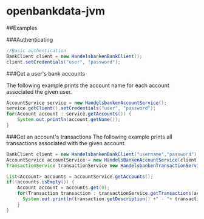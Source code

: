 openbankdata-jvm
================

##Examples

###Authenticating

````java
//Basic authentication
BankClient client = new HandelsbankenBankClient();
client.setCredentials("user", "password");
````

###Get a user's bank accounts

The following example prints the account name for each account associated the given user.
````java
AccountService service = new HandelsbankenAccountService();
service.getClient().setCredentials("user", "password");
for(Account account : service.getAccounts()) {
    System.out.println(account.getName());
}
````

###Get an account's transactions
The following example prints all transactions associated with the given account.
````java
BankClient client = new HandelsbankenBankClient("username","password");
AccountService accountService = new HandelsBankenAccountService(client);
TransactionService transactionService new HandelsbankenTransactionService(client);

List<Account> accounts = accountService.getAccounts();
if(!accounts.isEmpty()) {
    Account account = accounts.get(0);
    for(Transaction transaction : transactionService.getTransactions(account)) {
      System.out.println(transaction.getDescription() +" - "+ transaction.getAmount());
    }
}
````

